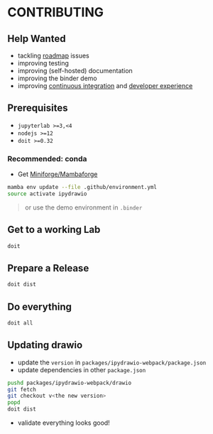 # CONTRIBUTING

## Help Wanted

- tackling [roadmap](./docs/ROADMAP.dio.ipynb) issues
- improving testing
- improving (self-hosted) documentation
- improving the binder demo
- improving [continuous integration](./github/workflows/ci.yml) and
  [developer experience](./dodo.py)

## Prerequisites

- `jupyterlab >=3,<4`
- `nodejs >=12`
- `doit >=0.32`

### Recommended: conda

- Get [Miniforge/Mambaforge](https://github.com/conda-forge/miniforge/releases)

```bash
mamba env update --file .github/environment.yml
source activate ipydrawio
```

> or use the demo environment in `.binder`

## Get to a working Lab

```bash
doit
```

## Prepare a Release

```bash
doit dist
```

## Do everything

```bash
doit all
```

## Updating drawio

- update the `version` in `packages/ipydrawio-webpack/package.json`
- update dependencies in other `package.json`

```bash
pushd packages/ipydrawio-webpack/drawio
git fetch
git checkout v<the new version>
popd
doit dist
```

- validate everything looks good!

